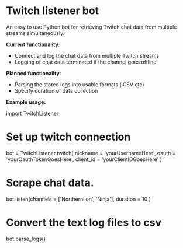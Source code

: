 # Twitch listener bot

An easy to use Python bot for retrieving Twitch chat data from multiple streams simultaneously. 


__Current functionality__:
- Connect and log the chat data from multiple Twitch streams 
- Logging of chat data terminated if the channel goes offline


__Planned functionality__:
- Parsing the stored logs into usable formats (.CSV etc)
- Specify duration of data collection


__Example usage:__

import TwitchListener

# Set up twitch connection
bot = TwitchListener.twitch( nickname = 'yourUsernameHere', oauth = 'yourOauthTokenGoesHere', client_id = 'yourClientIDGoesHere' )

# Scrape chat data. 
bot.listen(channels = ['Northernlion', 'Ninja'], duration = 10 )

# Convert the text log files to csv
bot.parse_logs()
